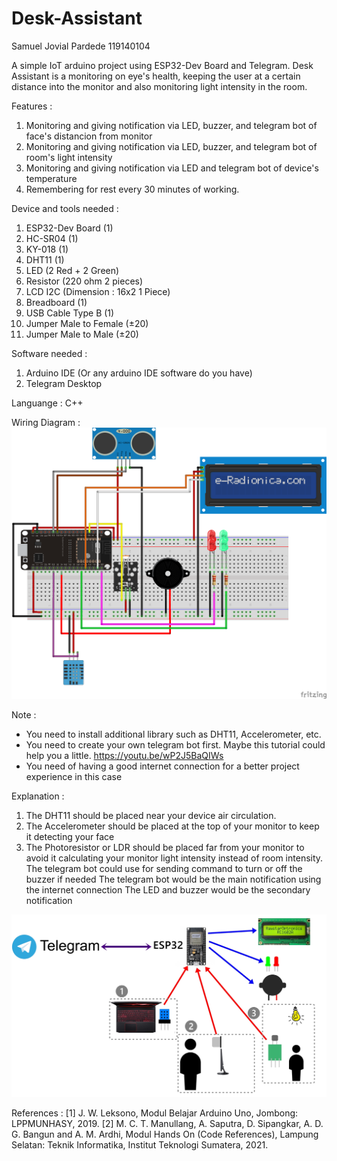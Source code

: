 # Desk-Assistant
Samuel Jovial Pardede
119140104

A simple IoT arduino project using ESP32-Dev Board and Telegram. Desk Assistant is a monitoring on eye's health, keeping the user at a certain distance into the monitor and also monitoring light intensity in the room.

Features :
1. Monitoring and giving notification via LED, buzzer, and telegram bot of face's distancion from monitor
2. Monitoring and giving notification via LED, buzzer, and telegram bot of room's light intensity
3. Monitoring and giving notification via LED and telegram bot of device's temperature
4. Remembering for rest every 30 minutes of working.

Device and tools needed :
1. ESP32-Dev Board (1)
2. HC-SR04 (1)
3. KY-018 (1)
4. DHT11 (1)
5. LED (2 Red + 2 Green)
6. Resistor (220 ohm 2 pieces)
7. LCD I2C (Dimension : 16x2 1 Piece)
8. Breadboard (1)
9. USB Cable Type B (1)
10. Jumper Male to Female (±20)
11. Jumper Male to Male (±20)

Software needed :
1. Arduino IDE (Or any arduino IDE software do you have)
2. Telegram Desktop

Languange : C++

Wiring Diagram :
<img src="./Desk-Assistant-Wiring.png">

Note :
* You need to install additional library such as DHT11, Accelerometer, etc.
* You need to create your own telegram bot first.
Maybe this tutorial could help you a little.
https://youtu.be/wP2J5BaQIWs
* You need of having a good internet connection for a better project experience in this case

Explanation :
1. The DHT11 should be placed near your device air circulation.
2. The Accelerometer should be placed at the top of your monitor to keep it detecting your face
3. The Photoresistor or LDR should be placed far from your monitor to avoid it calculating your monitor light intensity instead of room intensity.
The telegram bot could use for sending command to turn or off the buzzer if needed
The telegram bot would be the main notification using the internet connection
The LED and buzzer would be the secondary notification
<img src="./Explaining.jpg">

References :
[1] 	J. W. Leksono, Modul Belajar Arduino Uno, Jombong: LPPMUNHASY, 2019. 
[2] 	M. C. T. Manullang, A. Saputra, D. Sipangkar, A. D. G. Bangun and A. M. Ardhi, Modul Hands On (Code References), Lampung Selatan: Teknik Informatika, Institut Teknologi Sumatera, 2021.
